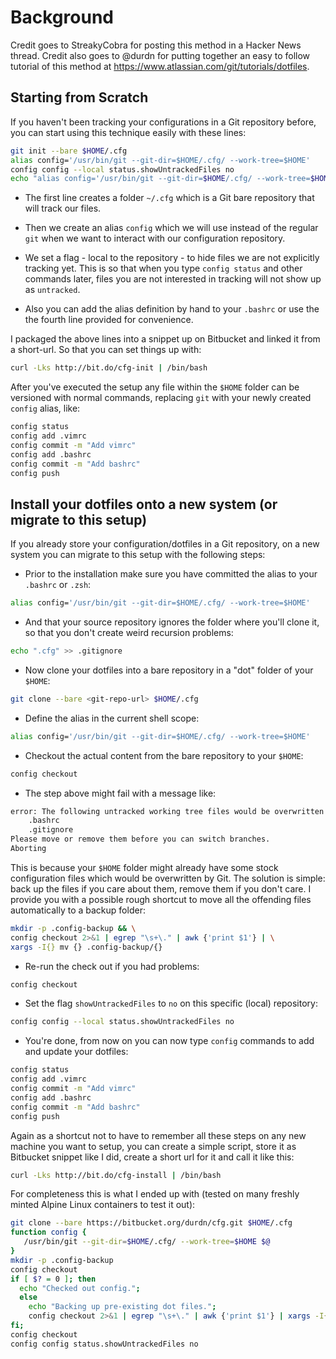 # Background
Credit goes to StreakyCobra for posting this method in a Hacker News thread. Credit also goes to @durdn for putting together an easy to follow tutorial of this method at https://www.atlassian.com/git/tutorials/dotfiles. 

## Starting from Scratch
If you haven't been tracking your configurations in a Git repository before, you can start using this technique easily with these lines:

```Bash
git init --bare $HOME/.cfg
alias config='/usr/bin/git --git-dir=$HOME/.cfg/ --work-tree=$HOME'
config config --local status.showUntrackedFiles no
echo "alias config='/usr/bin/git --git-dir=$HOME/.cfg/ --work-tree=$HOME'" >> $HOME/.bashrc
```

- The first line creates a folder `~/.cfg` which is a Git bare repository that will track our files.

- Then we create an alias `config` which we will use instead of the regular `git` when we want to interact with our configuration repository.

- We set a flag - local to the repository - to hide files we are not explicitly tracking yet. This is so that when you type `config status` and other commands later, files you are not interested in tracking will not show up as `untracked`.

- Also you can add the alias definition by hand to your `.bashrc` or use the the fourth line provided for convenience.

I packaged the above lines into a snippet up on Bitbucket and linked it from a short-url. So that you can set things up with:

```Bash
curl -Lks http://bit.do/cfg-init | /bin/bash
````

After you've executed the setup any file within the `$HOME` folder can be versioned with normal commands, replacing `git` with your newly created `config` alias, like:

```Bash
config status
config add .vimrc
config commit -m "Add vimrc"
config add .bashrc
config commit -m "Add bashrc"
config push
```

## Install your dotfiles onto a new system (or migrate to this setup)

If you already store your configuration/dotfiles in a Git repository, on a new system you can migrate to this setup with the following steps:

- Prior to the installation make sure you have committed the alias to your `.bashrc` or `.zsh`:

```Bash
alias config='/usr/bin/git --git-dir=$HOME/.cfg/ --work-tree=$HOME'
```

- And that your source repository ignores the folder where you'll clone it, so that you don't create weird recursion problems:

```Bash
echo ".cfg" >> .gitignore
```

- Now clone your dotfiles into a bare repository in a "dot" folder of your `$HOME`:

```Bash
git clone --bare <git-repo-url> $HOME/.cfg
```

- Define the alias in the current shell scope:

```Bash
alias config='/usr/bin/git --git-dir=$HOME/.cfg/ --work-tree=$HOME'
```

- Checkout the actual content from the bare repository to your `$HOME`:

```Bash
config checkout
```

- The step above might fail with a message like:

```Bash
error: The following untracked working tree files would be overwritten by checkout:
    .bashrc
    .gitignore
Please move or remove them before you can switch branches.
Aborting
```

This is because your `$HOME` folder might already have some stock configuration files which would be overwritten by Git. The solution is simple: back up the files if you care about them, remove them if you don't care. I provide you with a possible rough shortcut to move all the offending files automatically to a backup folder:

```Bash
mkdir -p .config-backup && \
config checkout 2>&1 | egrep "\s+\." | awk {'print $1'} | \
xargs -I{} mv {} .config-backup/{}
```

- Re-run the check out if you had problems:

```Bash
config checkout
```

- Set the flag `showUntrackedFiles` to `no` on this specific (local) repository:

```Bash
config config --local status.showUntrackedFiles no
```

- You're done, from now on you can now type `config` commands to add and update your dotfiles:

```Bash
config status
config add .vimrc
config commit -m "Add vimrc"
config add .bashrc
config commit -m "Add bashrc"
config push
```

Again as a shortcut not to have to remember all these steps on any new machine you want to setup, you can create a simple script, store it as Bitbucket snippet like I did, create a short url for it and call it like this:

```Bash
curl -Lks http://bit.do/cfg-install | /bin/bash
```

For completeness this is what I ended up with (tested on many freshly minted Alpine Linux containers to test it out):

```Bash
git clone --bare https://bitbucket.org/durdn/cfg.git $HOME/.cfg
function config {
   /usr/bin/git --git-dir=$HOME/.cfg/ --work-tree=$HOME $@
}
mkdir -p .config-backup
config checkout
if [ $? = 0 ]; then
  echo "Checked out config.";
  else
    echo "Backing up pre-existing dot files.";
    config checkout 2>&1 | egrep "\s+\." | awk {'print $1'} | xargs -I{} mv {} .config-backup/{}
fi;
config checkout
config config status.showUntrackedFiles no
```
